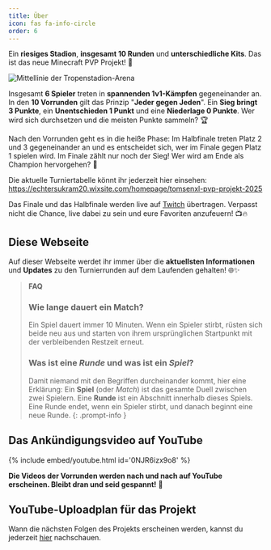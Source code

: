 ```yaml
---
title: Über
icon: fas fa-info-circle
order: 6
---
```


Ein **riesiges Stadion**, **insgesamt 10 Runden** und **unterschiedliche Kits**. Das ist das neue Minecraft PVP Projekt! 🎉

![Mittellinie der Tropenstadion-Arena](/assets/img/tropical-stadium-middle.avif)

Insgesamt **6 Spieler** treten in **spannenden 1v1-Kämpfen** gegeneinander an. In den **10 Vorrunden** gilt das Prinzip "**Jeder gegen Jeden**". Ein **Sieg bringt 3 Punkte**, ein **Unentschieden 1 Punkt** und eine **Niederlage 0 Punkte**. Wer wird sich durchsetzen und die meisten Punkte sammeln? 🏆

Nach den Vorrunden geht es in die heiße Phase: Im Halbfinale treten Platz 2 und 3 gegeneinander an und es entscheidet sich, wer im Finale gegen Platz 1 spielen wird. Im Finale zählt nur noch der Sieg! Wer wird am Ende als Champion hervorgehen? 🤔

Die aktuelle Turniertabelle könnt ihr jederzeit hier einsehen: <https://echtersukram20.wixsite.com/homepage/tomsenxl-pvp-projekt-2025>

Das Finale und das Halbfinale werden live auf [Twitch](https://twitch.tv/tomsenxl) übertragen. Verpasst nicht die Chance, live dabei zu sein und eure Favoriten anzufeuern! 📺🔥

## Diese Webseite

Auf dieser Webseite werdet ihr immer über die **aktuellsten Informationen** und **Updates** zu den Turnierrunden auf dem Laufenden gehalten! 🌐✨

> **FAQ**
>
> ### Wie lange dauert ein Match?
>
> Ein Spiel dauert immer 10 Minuten. Wenn ein Spieler stirbt, rüsten sich beide neu aus und starten von ihrem ursprünglichen Startpunkt mit der verbleibenden Restzeit erneut.
>
> ### Was ist eine *Runde* und was ist ein *Spiel*?
>
> Damit niemand mit den Begriffen durcheinander kommt, hier eine Erklärung: Ein **Spiel** (oder *Match*) ist das gesamte Duell zwischen zwei Spielern. Eine **Runde** ist ein Abschnitt innerhalb dieses Spiels. Eine Runde endet, wenn ein Spieler stirbt, und danach beginnt eine neue Runde.
{: .prompt-info }

## Das Ankündigungsvideo auf YouTube

{% include embed/youtube.html id='0NJR6izx9o8' %}

**Die Videos der Vorrunden werden nach und nach auf YouTube erscheinen. Bleibt dran und seid gespannt!** 🚀

## YouTube-Uploadplan für das Projekt

Wann die nächsten Folgen des Projekts erscheinen werden, kannst du jederzeit [hier](/posts/gq8Rwz5e/) nachschauen.
